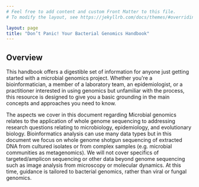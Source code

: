 ```yaml
---
# Feel free to add content and custom Front Matter to this file.
# To modify the layout, see https://jekyllrb.com/docs/themes/#overriding-theme-defaults

layout: page
title: "Don’t Panic! Your Bacterial Genomics Handbook"
---
```


## Overview

This handbook offers a digestible set of information for anyone just getting started with a microbial genomics project. Whether you're a bioinformatician, a member of a laboratory team, an epidemiologist, or a practitioner interested in using genomics but unfamiliar with the process, this resource is designed to give you a basic grounding in the main concepts and approaches you need to know. 

The aspects we cover in this document regarding Microbial genomics relates to the application of whole genome sequencing to addressing research questions relating to microbiology, epidemiology, and evolutionary biology. Bioinformatics analysis can use many data types but in this document we focus on whole genome shotgun sequencing of extracted DNA from cultured isolates or from complex samples (e.g. microbial communities as metagenomics). We will not cover specifics of targeted/amplicon sequencing or other data beyond genome sequencing such as image analysis from microscopy or molecular dynamics.  At this time, guidance is tailored to bacterial genomics, rather than viral or fungal genomics. 
